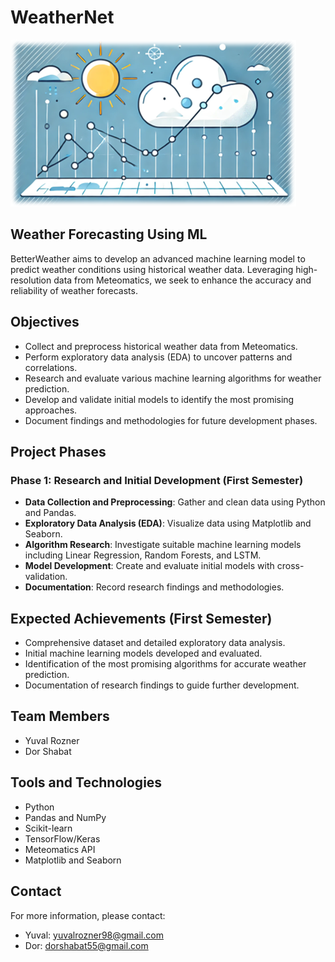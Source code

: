 # WeatherNet

![Weather Prediction Icon](/readmeLogo.png)

## Weather Forecasting Using ML

BetterWeather aims to develop an advanced machine learning model to predict weather conditions using historical weather data. Leveraging high-resolution data from Meteomatics, we seek to enhance the accuracy and reliability of weather forecasts.

## Objectives

- Collect and preprocess historical weather data from Meteomatics.
- Perform exploratory data analysis (EDA) to uncover patterns and correlations.
- Research and evaluate various machine learning algorithms for weather prediction.
- Develop and validate initial models to identify the most promising approaches.
- Document findings and methodologies for future development phases.

## Project Phases

### Phase 1: Research and Initial Development (First Semester)

- **Data Collection and Preprocessing**: Gather and clean data using Python and Pandas.
- **Exploratory Data Analysis (EDA)**: Visualize data using Matplotlib and Seaborn.
- **Algorithm Research**: Investigate suitable machine learning models including Linear Regression, Random Forests, and LSTM.
- **Model Development**: Create and evaluate initial models with cross-validation.
- **Documentation**: Record research findings and methodologies.

## Expected Achievements (First Semester)

- Comprehensive dataset and detailed exploratory data analysis.
- Initial machine learning models developed and evaluated.
- Identification of the most promising algorithms for accurate weather prediction.
- Documentation of research findings to guide further development.

## Team Members

- Yuval Rozner
- Dor Shabat

## Tools and Technologies

- Python
- Pandas and NumPy
- Scikit-learn
- TensorFlow/Keras
- Meteomatics API
- Matplotlib and Seaborn

## Contact

For more information, please contact:

- Yuval: yuvalrozner98@gmail.com
- Dor: dorshabat55@gmail.com
